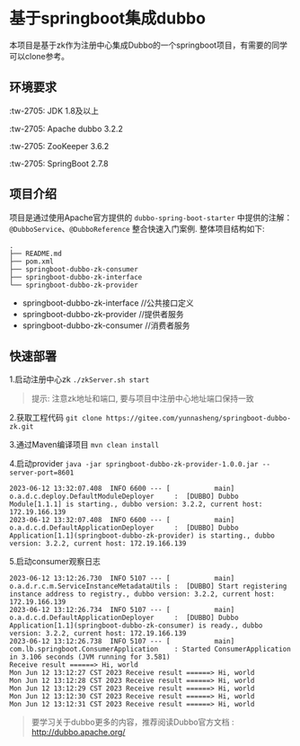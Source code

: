 # 基于springboot集成dubbo
本项目是基于zk作为注册中心集成Dubbo的一个springboot项目，有需要的同学可以clone参考。
## 环境要求
 :tw-2705: JDK 1.8及以上

 :tw-2705: Apache dubbo 3.2.2

 :tw-2705: ZooKeeper 3.6.2

 :tw-2705: SpringBoot 2.7.8

## 项目介绍
项目是通过使用Apache官方提供的 `dubbo-spring-boot-starter` 中提供的注解：`@DubboService`、`@DubboReference` 整合快速入门案例.
整体项目结构如下:
```text
.
├── README.md
├── pom.xml
├── springboot-dubbo-zk-consumer
├── springboot-dubbo-zk-interface
└── springboot-dubbo-zk-provider
```
* springboot-dubbo-zk-interface //公共接口定义
* springboot-dubbo-zk-provider //提供者服务
* springboot-dubbo-zk-consumer //消费者服务

## 快速部署
1.启动注册中心zk
`./zkServer.sh start`

> 提示: 注意zk地址和端口, 要与项目中注册中心地址端口保持一致

2.获取工程代码
`git clone https://gitee.com/yunnasheng/springboot-dubbo-zk.git`

3.通过Maven编译项目
`mvn clean install`

4.启动provider `java -jar springboot-dubbo-zk-provider-1.0.0.jar --server-port=8601`
```text
2023-06-12 13:32:07.408  INFO 6600 --- [           main] o.a.d.c.deploy.DefaultModuleDeployer     :  [DUBBO] Dubbo Module[1.1.1] is starting., dubbo version: 3.2.2, current host: 172.19.166.139
2023-06-12 13:32:07.408  INFO 6600 --- [           main] o.a.d.c.d.DefaultApplicationDeployer     :  [DUBBO] Dubbo Application[1.1](springboot-dubbo-zk-provider) is starting., dubbo version: 3.2.2, current host: 172.19.166.139
```

5.启动consumer观察日志
```text
2023-06-12 13:12:26.730  INFO 5107 --- [           main] o.a.d.r.c.m.ServiceInstanceMetadataUtils :  [DUBBO] Start registering instance address to registry., dubbo version: 3.2.2, current host: 172.19.166.139
2023-06-12 13:12:26.734  INFO 5107 --- [           main] o.a.d.c.d.DefaultApplicationDeployer     :  [DUBBO] Dubbo Application[1.1](springboot-dubbo-zk-consumer) is ready., dubbo version: 3.2.2, current host: 172.19.166.139
2023-06-12 13:12:26.738  INFO 5107 --- [           main] com.lb.springboot.ConsumerApplication    : Started ConsumerApplication in 3.106 seconds (JVM running for 3.581)
Receive result ======> Hi, world
Mon Jun 12 13:12:27 CST 2023 Receive result ======> Hi, world
Mon Jun 12 13:12:28 CST 2023 Receive result ======> Hi, world
Mon Jun 12 13:12:29 CST 2023 Receive result ======> Hi, world
Mon Jun 12 13:12:30 CST 2023 Receive result ======> Hi, world
Mon Jun 12 13:12:31 CST 2023 Receive result ======> Hi, world
```

> 要学习关于dubbo更多的内容，推荐阅读Dubbo官方文档 : http://dubbo.apache.org/ 

